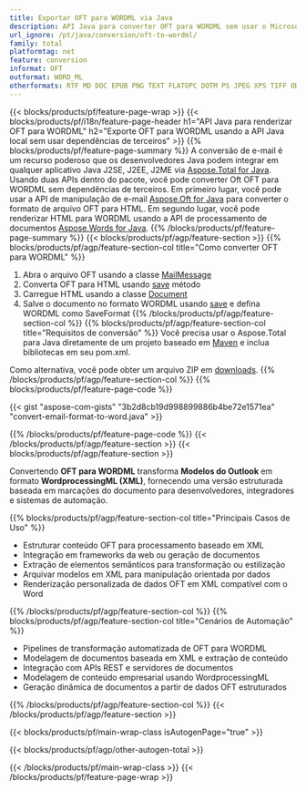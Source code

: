 ```yaml
---
title: Exportar OFT para WORDML via Java
description: API Java para converter OFT para WORDML sem usar o Microsoft Word ou Outlook
url_ignore: /pt/java/conversion/oft-to-wordml/
family: total
platformtag: net
feature: conversion
informat: OFT
outformat: WORD_ML
otherformats: RTF MD DOC EPUB PNG TEXT FLATOPC DOTM PS JPEG XPS TIFF ODT SVG PCL DOCX PDF DOCM WORDML DOT GIF OTT DOTX EMF
---
```

{{< blocks/products/pf/feature-page-wrap >}}
{{< blocks/products/pf/i18n/feature-page-header h1="API Java para renderizar OFT para WORDML" h2="Exporte OFT para WORDML usando a API Java local sem usar dependências de terceiros" >}}
{{% blocks/products/pf/feature-page-summary %}}
A conversão de e-mail é um recurso poderoso que os desenvolvedores Java podem integrar em qualquer aplicativo Java J2SE, J2EE, J2ME via [Aspose.Total for Java](https://products.aspose.com/total/java/). Usando duas APIs dentro do pacote, você pode converter Oft OFT para WORDML sem dependências de terceiros. Em primeiro lugar, você pode usar a API de manipulação de e-mail [Aspose.Oft for Java](https://products.aspose.com/email/java/) para converter o formato de arquivo OFT para HTML. Em segundo lugar, você pode renderizar HTML para WORDML usando a API de processamento de documentos [Aspose.Words for Java](https://products.aspose.com/words/java/).
{{% /blocks/products/pf/feature-page-summary  %}}
{{< blocks/products/pf/agp/feature-section >}}
{{% blocks/products/pf/agp/feature-section-col title="Como converter OFT para WORDML" %}}
1. Abra o arquivo OFT usando a classe [MailMessage](https://reference.aspose.com/email/java/com.aspose.email/mailmessage)
2. Converta OFT para HTML usando [save](https://reference.aspose.com/email/java/com.aspose.email/MailMessage#save(java.io.OutputStream,%20com.aspose.email.SaveOptions)) método
3. Carregue HTML usando a classe [Document](https://reference.aspose.com/words/java/com.aspose.words/Document)
4. Salve o documento no formato WORDML usando [save](https://reference.aspose.com/words/java/com.aspose.words/Document#save(java.lang.String,com.aspose.words.SaveOptions)) e defina WORDML como SaveFormat
{{% /blocks/products/pf/agp/feature-section-col %}}
{{% blocks/products/pf/agp/feature-section-col title="Requisitos de conversão" %}}
Você precisa usar o Aspose.Total para Java diretamente de um projeto baseado em [Maven](https://releases.aspose.com/total/java/) e inclua bibliotecas em seu pom.xml.

Como alternativa, você pode obter um arquivo ZIP em [downloads](https://releases.aspose.com/total/java).
{{% /blocks/products/pf/agp/feature-section-col %}}
{{% blocks/products/pf/feature-page-code %}}
{{< gist "aspose-com-gists" "3b2d8cb19d998899886b4be72e1571ea" "convert-email-format-to-word.java" >}}
{{% /blocks/products/pf/feature-page-code %}}
{{< /blocks/products/pf/agp/feature-section >}}
{{< blocks/products/pf/agp/feature-section >}}

Convertendo **OFT para WORDML** transforma **Modelos do Outlook** em formato **WordprocessingML (XML)**, fornecendo uma versão estruturada baseada em marcações do documento para desenvolvedores, integradores e sistemas de automação.

{{% blocks/products/pf/agp/feature-section-col title="Principais Casos de Uso" %}}

* Estruturar conteúdo OFT para processamento baseado em XML
* Integração em frameworks da web ou geração de documentos
* Extração de elementos semânticos para transformação ou estilização
* Arquivar modelos em XML para manipulação orientada por dados
* Renderização personalizada de dados OFT em XML compatível com o Word

{{% /blocks/products/pf/agp/feature-section-col %}}
{{% blocks/products/pf/agp/feature-section-col title="Cenários de Automação" %}}

* Pipelines de transformação automatizada de OFT para WORDML
* Modelagem de documentos baseada em XML e extração de conteúdo
* Integração com APIs REST e servidores de documentos
* Modelagem de conteúdo empresarial usando WordprocessingML
* Geração dinâmica de documentos a partir de dados OFT estruturados

{{% /blocks/products/pf/agp/feature-section-col %}}
{{< /blocks/products/pf/agp/feature-section >}}
{{< blocks/products/pf/main-wrap-class isAutogenPage="true" >}}

{{< blocks/products/pf/agp/other-autogen-total >}}

{{< /blocks/products/pf/main-wrap-class >}}
{{< /blocks/products/pf/feature-page-wrap >}}